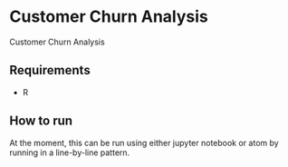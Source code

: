 # Customer Churn Analysis
Customer Churn Analysis

## Requirements

- R

## How to run

At the moment, this can be run using either jupyter notebook or atom by running in a line-by-line pattern.

